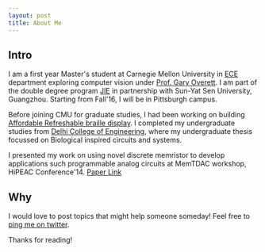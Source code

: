 ```yaml
---
layout: post
title: About Me
---
```

## Intro
I am a first year Master's student at Carnegie Mellon University in [ECE](https://www.ece.cmu.edu) department exploring computer vision under [Prof. Gary Overett](http://gary.overett.org). I am part of the double degree program [JIE](http://jie.sysu.edu.cn) in partnership with Sun-Yat Sen University, Guangzhou. 
Starting from Fall'16, I will be in Pittsburgh campus.

Before joining CMU for graduate studies, I had been working on building [Affordable Refreshable braille display](http://assistech.iitd.ernet.in/index.php). I completed my undergraduate studies from [Delhi College of Engineering](http://dtu.ac.in), where my undergraduate thesis focussed on Biological inspired circuits and systems.

I presented my work on using novel discrete memristor to develop applications such programmable analog circuits at MemTDAC workshop, HiPEAC Conference'14. [Paper Link](paper1.pdf)


## Why
I would love to post topics that might help someone someday!
Feel free to [ping me on twitter](https://twitter.com/parth_29).

Thanks for reading!

